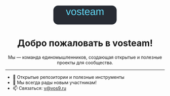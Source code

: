 <p align="center">
  <img src="https://raw.githubusercontent.com/vosteam/.github/main/vosteam-logo.svg" width="200" alt="vosteam logo">
</p>

<h1 align="center">Добро пожаловать в vosteam!</h1>

<p align="center">
  Мы — команда единомышленников, создающая открытые и полезные проекты для сообщества.
</p>

---

- 🚀 Открытые репозитории и полезные инструменты
- 🤝 Мы всегда рады новым участникам!
- 📫 Связаться: [v@vos9.ru](mailto:email@vos9.ru)
